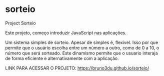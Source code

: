 # sorteio
Project Sorteio

Este projeto, começo introduzir JavaScript nas aplicações.

Um sistema simples de sorteio. Apesar de simples é, flexivel.
Isso por que permite que o usuário escolha entre um número a outro, como de 0 a 10, o número que será sorteado.
Este dinamismo permite que o usuario interaja de forma eficiente e alternativamente com a aplicação.

LINK PARA ACESSAR O PROJETO: https://bruno3du.github.io/sorteio/

